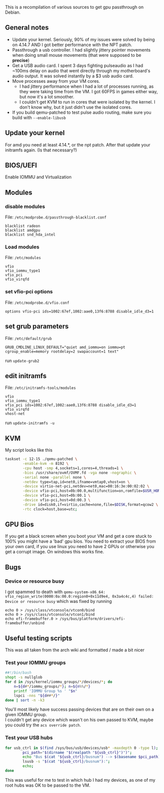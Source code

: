 This is a recompilation of various sources to get gpu passthrough on Debian.

## General notes

* Update your kernel. Seriously, 90% of my issues were solved by being on 4.14.7 AND I got better performance with the NPT patch.
* Passthrough a usb controller. I had slightly jittery pointer movements when doing small mouse movements (that were supposed to be **precise**)
* Get a USB audio card. I spent 3 days fighting pulseaudio as I had ~100ms delay on audio that went directly through my motherboard's audio output. It was solved instantly by a $3 usb audio card.
* Move processes away from your VM cores.
  * I had jittery performance when I had a lot of processes running, as they were taking time from the VM. I got 60FPS in games either way, but now it's a lot smoother.
  * I couldn't get KVM to run in cores that were isolated by the kernel. I don't know why, but it just didn't use the isolated cores.
* If you build qemu-patched to test pulse audio routing, make sure you build with `--enable-libusb`

## Update your kernel
For amd you need at least 4.14.\*, or the npt patch. After that update your initramfs again. (Is that necessary?)

## BIOS/UEFI
Enable IOMMU and Virtualization

## Modules
### disable modules

File: `/etc/modprobe.d/passthrough-blacklist.conf`

```
blacklist radeon
blacklist amdgpu
blacklist snd_hda_intel
```

### Load modules

File: `/etc/modules`

```
vfio
vfio_iommu_type1
vfio_pci
vfio_virqfd
```
### set vfio-pci options

File: `/etc/modprobe.d/vfio.conf`

```
options vfio-pci ids=1002:67ef,1002:aae0,13f6:8788 disable_idle_d3=1
```

## set grub parameters
File: `/etc/default/grub`

```
GRUB_CMDLINE_LINUX_DEFAULT="quiet amd_iommu=on iommu=pt cgroup_enable=memory rootdelay=2 swapaccount=1 text"
```

run `update-grub2`

## edit initramfs

File: `/etc/initramfs-tools/modules`

```
vfio
vfio_iommu_type1
vfio_pci ids=1002:67ef,1002:aae0,13f6:8788 disable_idle_d3=1
vfio_virqfd
vhost-net
```

run `update-initramfs -u`



## KVM

My script looks like this

```bash
taskset -c 12-15 ./qemu-patched \
        -enable-kvm -m 8192 \
        -cpu host -smp 4,sockets=1,cores=4,threads=1 \
        -bios /usr/share/ovmf/OVMF.fd -vga none -nographic \
        -serial none -parallel none \
        -netdev type=tap,id=net0,ifname=vmtap0,vhost=on \
        -device virtio-net-pci,netdev=net0,mac=00:16:3e:00:02:02 \
        -device vfio-pci,host=0b:00.0,multifunction=on,romfile=$USR_HOME/scripts/rx560.rom \
        -device vfio-pci,host=0b:00.1 \
        -device vfio-pci,host=0d:00.3 \
        -drive id=disk0,if=virtio,cache=none,file=$DISK,format=qcow2 \
        -rtc clock=host,base=utc;
```

## GPU Bios

If you get a black screen when you boot your VM and get a core stuck to 100% you might have a 'bad' gpu bios. You need to extract your BIOS from your own card, if you use linux you need to have 2 GPUs or otherwise you get a corrupt image. On windows this works fine.

## Bugs

### Device or resource busy

I got spammed to death with `qemu-system-x86_64: vfio_region_write(0000:0a:00.0:region0+0x11d9e4, 0x3a4c4c,4) failed: Device or resource busy` which was fixed by running

```
echo 0 > /sys/class/vtconsole/vtcon0/bind
echo 0 > /sys/class/vtconsole/vtcon1/bind
echo efi-framebuffer.0 > /sys/bus/platform/drivers/efi-framebuffer/unbind
```

## Useful testing scripts

This was all taken from the arch wiki and formatted / made a bit nicer

###  Test your IOMMU groups
 
```bash
##!/bin/bash
shopt -s nullglob
for d in /sys/kernel/iommu_groups/*/devices/*; do 
    n=${d#*/iommu_groups/*}; n=${n%%/*}
    printf 'IOMMU Group %s ' "$n"
    lspci -nns "${d##*/}"
done | sort -n -k3
```

You'll most likely have success passing devices that are on their own on a given IOMMU group.  
I couldn't get any device which wasn't on his own passed to KVM, maybe you could try the `acs override patch`.

### Test your USB hubs

```bash
for usb_ctrl in $(find /sys/bus/usb/devices/usb* -maxdepth 0 -type l); do
        pci_path="$(dirname "$(realpath "${usb_ctrl}")")";
        echo "Bus $(cat "${usb_ctrl}/busnum") --> $(basename $pci_path) (IOMMU group $(basename $(realpath $pci_path/iommu_group)))";
        lsusb -s "$(cat "${usb_ctrl}/busnum"):";
        echo;
done
```

This was useful for me to test in which hub I had my devices, as one of my root hubs was OK to be passed to the VM.
